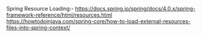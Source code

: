 Spring Resource Loading:-
    https://docs.spring.io/spring/docs/4.0.x/spring-framework-reference/html/resources.html
    https://howtodoinjava.com/spring-core/how-to-load-external-resources-files-into-spring-context/

